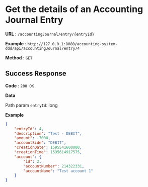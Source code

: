 # Get the details of an Accounting Journal Entry

**URL** : `/accountingJournal/entry/{entryId}`

**Example** : `http://127.0.0.1:8080/accounting-system-ddd/api/accountingJournal/entry/4`

**Method** : `GET`

## Success Response

**Code** : `200 OK`

**Data**

Path param `entryId`: long

 
**Example**

````json
{
    "entryId": 4,
    "description": "Test - DEBIT",
    "amount": -7000,
    "accountSide": "DEBIT",
    "creationDate": 1595541600000,
    "creationTime": 1595614917575,
    "account": {
        "id": 2,
        "accountNumber": 214322331,
        "accountName": "Test account 1"
    }
}

````

